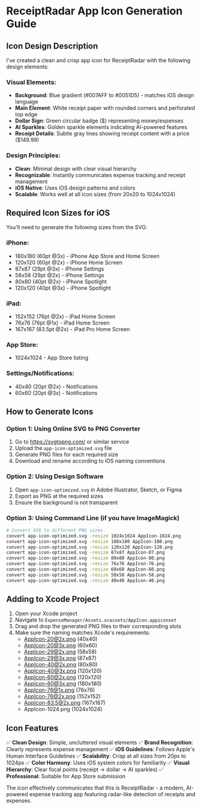 # ReceiptRadar App Icon Generation Guide

## Icon Design Description

I've created a clean and crisp app icon for ReceiptRadar with the following design elements:

### Visual Elements:
- **Background**: Blue gradient (#007AFF to #0051D5) - matches iOS design language
- **Main Element**: White receipt paper with rounded corners and perforated top edge
- **Dollar Sign**: Green circular badge ($) representing money/expenses
- **AI Sparkles**: Golden sparkle elements indicating AI-powered features
- **Receipt Details**: Subtle gray lines showing receipt content with a price ($149.99)

### Design Principles:
- **Clean**: Minimal design with clear visual hierarchy
- **Recognizable**: Instantly communicates expense tracking and receipt management
- **iOS Native**: Uses iOS design patterns and colors
- **Scalable**: Works well at all icon sizes (from 20x20 to 1024x1024)

## Required Icon Sizes for iOS

You'll need to generate the following sizes from the SVG:

### iPhone:
- 180x180 (60pt @3x) - iPhone App Store and Home Screen
- 120x120 (60pt @2x) - iPhone Home Screen
- 87x87 (29pt @3x) - iPhone Settings
- 58x58 (29pt @2x) - iPhone Settings
- 80x80 (40pt @2x) - iPhone Spotlight
- 120x120 (40pt @3x) - iPhone Spotlight

### iPad:
- 152x152 (76pt @2x) - iPad Home Screen
- 76x76 (76pt @1x) - iPad Home Screen
- 167x167 (83.5pt @2x) - iPad Pro Home Screen

### App Store:
- 1024x1024 - App Store listing

### Settings/Notifications:
- 40x40 (20pt @2x) - Notifications
- 60x60 (20pt @3x) - Notifications

## How to Generate Icons

### Option 1: Using Online SVG to PNG Converter
1. Go to https://svgtopng.com/ or similar service
2. Upload the `app-icon-optimized.svg` file
3. Generate PNG files for each required size
4. Download and rename according to iOS naming conventions

### Option 2: Using Design Software
1. Open `app-icon-optimized.svg` in Adobe Illustrator, Sketch, or Figma
2. Export as PNG at the required sizes
3. Ensure the background is not transparent

### Option 3: Using Command Line (if you have ImageMagick)
```bash
# Convert SVG to different PNG sizes
convert app-icon-optimized.svg -resize 1024x1024 AppIcon-1024.png
convert app-icon-optimized.svg -resize 180x180 AppIcon-180.png
convert app-icon-optimized.svg -resize 120x120 AppIcon-120.png
convert app-icon-optimized.svg -resize 87x87 AppIcon-87.png
convert app-icon-optimized.svg -resize 80x80 AppIcon-80.png
convert app-icon-optimized.svg -resize 76x76 AppIcon-76.png
convert app-icon-optimized.svg -resize 60x60 AppIcon-60.png
convert app-icon-optimized.svg -resize 58x58 AppIcon-58.png
convert app-icon-optimized.svg -resize 40x40 AppIcon-40.png
```

## Adding to Xcode Project

1. Open your Xcode project
2. Navigate to `ExpenseManager/Assets.xcassets/AppIcon.appiconset`
3. Drag and drop the generated PNG files to their corresponding slots
4. Make sure the naming matches Xcode's requirements:
   - AppIcon-20@2x.png (40x40)
   - AppIcon-20@3x.png (60x60)
   - AppIcon-29@2x.png (58x58)
   - AppIcon-29@3x.png (87x87)
   - AppIcon-40@2x.png (80x80)
   - AppIcon-40@3x.png (120x120)
   - AppIcon-60@2x.png (120x120)
   - AppIcon-60@3x.png (180x180)
   - AppIcon-76@1x.png (76x76)
   - AppIcon-76@2x.png (152x152)
   - AppIcon-83.5@2x.png (167x167)
   - AppIcon-1024.png (1024x1024)

## Icon Features

✅ **Clean Design**: Simple, uncluttered visual elements
✅ **Brand Recognition**: Clearly represents expense management
✅ **iOS Guidelines**: Follows Apple's Human Interface Guidelines
✅ **Scalability**: Crisp at all sizes from 20px to 1024px
✅ **Color Harmony**: Uses iOS system colors for familiarity
✅ **Visual Hierarchy**: Clear focal points (receipt → dollar → AI sparkles)
✅ **Professional**: Suitable for App Store submission

The icon effectively communicates that this is ReceiptRadar - a modern, AI-powered expense tracking app featuring radar-like detection of receipts and expenses.